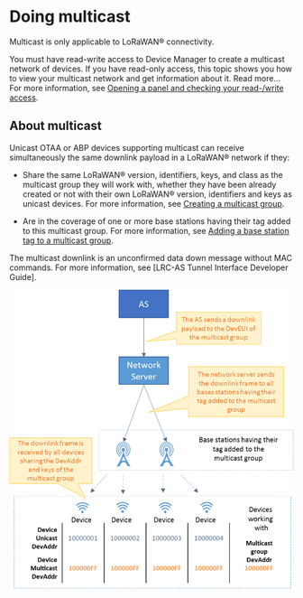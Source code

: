 # Doing multicast

Multicast is only applicable to LoRaWAN® connectivity.

You must have read-write access to Device Manager to create a multicast
network of devices. If you have read-only access, this topic shows you
how to view your multicast network and get information about it. Read
more\... For more information, see [Opening a panel and checking your read-/write access](../use-interface.md#opening-a-panel-and-checking-your-read-write-access).

## About multicast

Unicast OTAA or ABP devices supporting multicast can receive
simultaneously the same downlink payload in a LoRaWAN® network if they:

- Share the same LoRaWAN® version, identifiers, keys, and class as the
  multicast group they will work with, whether they have been already
  created or not with their own LoRaWAN® version, identifiers and keys
  as unicast devices. For more information, see [Creating a multicast   group](create-multicast-group-associated-base-stations-group.md#creating-a-multicast-group).

- Are in the coverage of one or more base stations having their tag
  added to this multicast group. For more information, see [Adding a   base station tag to a multicast   group](create-multicast-group-associated-base-stations-group.md#adding-a-base-station-tag-to-a-multicast-group).

The multicast downlink is an unconfirmed data down message without MAC
commands. For more information, see [LRC-AS Tunnel Interface Developer Guide].

![](./_images/about-multicast.png)

